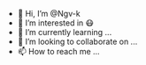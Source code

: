 - 👋 Hi, I’m @Ngv-k
- 👀 I’m interested in 😷
- 🌱 I’m currently learning ...
- 💞️ I’m looking to collaborate on ...
- 📫 How to reach me ...

<!---
Ngv-k/Ngv-k is a ✨ special ✨ repository because its `README.md` (this file) appears on your GitHub profile.
You can click the Preview link to take a look at your changes.
--->
